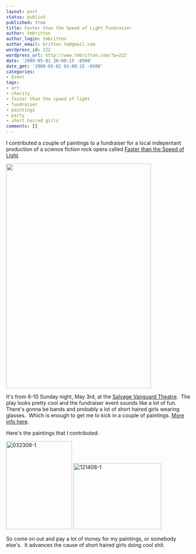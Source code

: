 ```yaml
---
layout: post
status: publish
published: true
title: Faster than the Speed of Light Fundraiser
author: tmbritton
author_login: tmbritton
author_email: britton.tm@gmail.com
wordpress_id: 222
wordpress_url: http://www.tmbritton.com/?p=222
date: '2009-05-01 20:00:15 -0500'
date_gmt: '2009-05-02 01:00:15 -0500'
categories:
- Event
tags:
- art
- charity
- faster than the speed of light
- fundraiser
- paintings
- party
- short haired girls
comments: []
---
```

<p>I contributed a couple of paintings to a fundraiser for a local indepentant production of a science fiction rock opera called <a href="http://www.myspace.com/fasterthanthespeedoflightthemusical">Faster than the Speed of Light</a>.</p>
<p><a href="http://www.tmbritton.com/wp-content/uploads/2009/05/funwebflyer_2_.jpg"><img class="alignnone size-full wp-image-223" title="funwebflyer_2_" src="http://www.tmbritton.com/wp-content/uploads/2009/05/funwebflyer_2_.jpg" alt="" width="396" height="612" /></a></p>
<p>It's from 6-10 Sunday night, May 3rd, at the <a href="http://www.salvagevanguard.org/">Salvage Vanguard Theatre</a>.  The play looks pretty cool and the fundraiser event sounds like a lot of fun.  There's gonna be bands and probably a lot of short haired girls wearing glasses.  Which is enough to get me to kick in a couple of paintings. <a href="http://do512.com/event/2009/05/03/faster-than-the-speed-of-light-the-fund-raiser">More info here</a>.</p>
<p>Here's the paintings that I contributed:</p>
<p><a class="tt-flickr tt-flickr-Small" title="032309-1" href="http://www.tmbritton.com/art/photo/3384387438/032309-1.html"><img class="alignnone" src="http://farm4.static.flickr.com/3554/3384387438_f62eb17283_m.jpg" alt="032309-1" width="180" height="240" /></a> <a class="tt-flickr tt-flickr-Small" title="121408-1" href="http://www.tmbritton.com/art/photo/3109402812/121408-1.html"><img class="alignnone" src="http://farm4.static.flickr.com/3240/3109402812_99f051fd2a_m.jpg" alt="121408-1" width="240" height="180" /></a></p>
<p>So come on out and pay a lot of money for my paintings, or somebody else's.  It advances the cause of short haired girls doing cool shit.</p>
